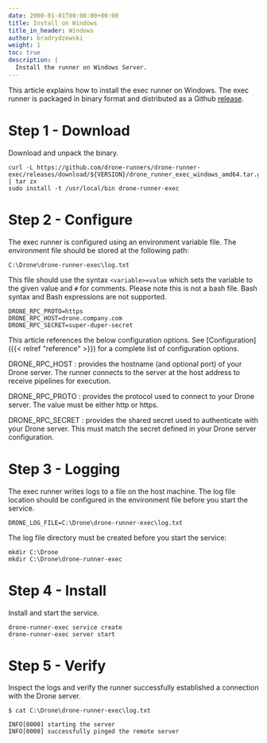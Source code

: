 ```yaml
---
date: 2000-01-01T00:00:00+00:00
title: Install on Windows
title_in_header: Windows
author: bradrydzewski
weight: 1
toc: true
description: |
  Install the runner on Windows Server.
---
```


This article explains how to install the exec runner on Windows. The exec runner is packaged in binary format and distributed as a Github [release](https://github.com/drone-runners/drone-runner-exec/releases).

# Step 1 - Download

Download and unpack the binary.

```
curl -L https://github.com/drone-runners/drone-runner-exec/releases/download/${VERSION}/drone_runner_exec_windows_amd64.tar.gz | tar zx
sudo install -t /usr/local/bin drone-runner-exec
```

# Step 2 - Configure

The exec runner is configured using an environment variable file. The environment file should be stored at the following path: 

```
C:\Drone\drone-runner-exec\log.txt
```

This file should use the syntax `<variable>=value` which sets the variable to the given value and `#` for comments. Please note this is not a bash file. Bash syntax and Bash expressions are not supported.

```
DRONE_RPC_PROTO=https
DRONE_RPC_HOST=drone.company.com
DRONE_RPC_SECRET=super-duper-secret
```

This article references the below configuration options. See [Configuration]({{< relref "reference" >}}) for a complete list of configuration options.

DRONE_RPC_HOST
: provides the hostname (and optional port) of your Drone server. The runner connects to the server at the host address to receive pipelines for execution.

DRONE_RPC_PROTO
: provides the protocol used to connect to your Drone server. The value must be either http or https.

DRONE_RPC_SECRET
: provides the shared secret used to authenticate with your Drone server. This must match the secret defined in your Drone server configuration.

# Step 3 - Logging

The exec runner writes logs to a file on the host machine. The log file location should be configured in the environment file before you start the service.

```
DRONE_LOG_FILE=C:\Drone\drone-runner-exec\log.txt
```

The log file directory must be created before you start the service:

```
mkdir C:\Drone
mkdir C:\Drone\drone-runner-exec
```

# Step 4 - Install

Install and start the service.

```
drone-runner-exec service create
drone-runner-exec server start
```

# Step 5 - Verify

Inspect the logs and verify the runner successfully established a connection with the Drone server.

```
$ cat C:\Drone\drone-runner-exec\log.txt

INFO[0000] starting the server
INFO[0000] successfully pinged the remote server
```